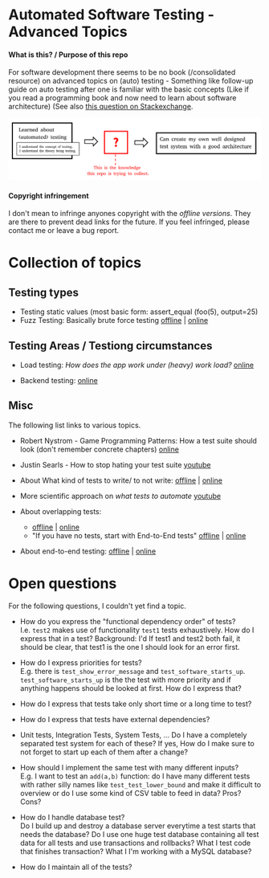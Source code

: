 Automated Software Testing - Advanced Topics
==============================================


#### **What is this? / Purpose of this repo**
For software development there seems to be no book (/consolidated resource) on advanced topics on (auto) testing - Something like follow-up guide on auto testing after one is familiar with the basic concepts (Like if you read a programming book and now need to learn about software architecture) (See also [this question on Stackexchange](https://sqa.stackexchange.com/questions/49876/exhaustive-resources-on-concrete-advanced-test-automation-practices).

![Purpose](local_resources/img_purpose_of_this_repo.png)

#### Copyright infringement
I don't mean to infringe anyones copyright with the *offline versions*. They are there to prevent dead links for the future. If you feel infringed, please contact me or leave a bug report.



# Collection of topics

## Testing types

- Testing static values (most basic form: assert_equal (foo(5), output=25)
- Fuzz Testing: Basically brute force testing [offline](local_resources/Test_Type_Fuzz_Testing.html) | [online](https://www.tutorialspoint.com/fuzz-testing-fuzzing-tutorial-what-is-types-tools-example)

## Testing Areas / Testiong circumstances
- Load testing: *How does the app work under (heavy) work load?* [online](https://www.tutorialspoint.com/load-testing-tutorial-definition-how-to-example)<br>

- Backend testing: [online](https://www.tutorialspoint.com/backend-testing-tutorial-what-is-tools-examples)

## Misc
The following list links to various topics.

- Robert Nystrom - Game Programming Patterns: How a test suite should look (don't remember concrete chapters) [online](http://gameprogrammingpatterns.com/)
- Justin Searls - How to stop hating your test suite [youtube](https://www.youtube.com/watch?v=VD51AkG8EZw)

- About What kind of tests to write/ to not write: [offline](local_resources/What_kind_of_tests_to_write.MD) | [online](https://sqa.stackexchange.com/a/45609/52466)

- More scientific approach on *what tests to automate* [youtube](https://www.youtube.com/watch?v=VL-_pnICmGY)

- About overlapping tests:
  - [offline](local_resources/overlapping_tests.md) | [online](https://sqa.stackexchange.com/a/45608/52466)
  - "If you have no tests, start with End-to-End tests" [offline](local_resources/overlapping_tests_end-to-end_API.md) | [online](https://sqa.stackexchange.com/a/45610/52466)

- About end-to-end testing: [offline](local_resources/End-to-End_Testing_Tutorial.html) | [online](https://www.tutorialspoint.com/end-to-end-testing-tutorial-what-is-e2e-testing-with-example)



# Open questions

For the following questions, I couldn't yet find a topic.

- How do you express the "functional dependency order" of tests? <br>
I.e. `test2` makes use of functionality `test1` tests exhaustively. How do I express that in a test? Background: I'd If test1 and test2 both fail, it should be clear, that test1 is the one I should look for an error first.

- How do I express priorities for tests? <Br>
E.g. there is `test_show_error_message` and `test_software_starts_up`. `test_software_starts_up` is the the test with more priority and if anything happens should be looked at first. How do I express that?

- How do I express that tests take only short time or a long time to test?

- How do I express that tests have external dependencies?

- Unit tests, Integration Tests, System Tests, ... Do I have a completely separated test system for each of these? If yes, How do I make sure to not forget to start up each of them after a change?

- How should I implement the same test with many different inputs? <br>
E.g. I want to test an `add(a,b)` function: do I have many different tests with rather silly names like `test_test_lower_bound` and make it difficult to overview or do I use some kind of CSV table to feed in data? Pros? Cons?

- How do I handle database test? <br>
 Do I build up and destroy a database server everytime a test starts that needs the database? Do I use one huge test database containing all test data for all tests and use transactions and rollbacks? What I test code that finishes transaction? What I I'm working with a MySQL database?

- How do I maintain all of the tests?
